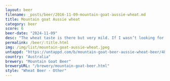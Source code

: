 ```yaml
---
layout: beer
filename: _posts/beer/2016-11-09-mountain-goat-aussie-wheat.md
title: Mountain goat Aussie wheat
category: beer
score: 6
beer-date: "2024-11-09"
desc: "The wheat taste is there but very mild. If I wasn’t looking for it I would have thought this was a zesty ale"
permalink: /beer/:title.html
img: /img/list/mountain-goat-aussie-wheat.jpeg
untappd: "https://untappd.com/b/mountain-goat-beer-aussie-wheat-beer/4828871"
country: "Australia"
brewery: "Mountain Goat Beer"
breweryURL: "/brewery/mountain-goat-beer.html"
style: "Wheat Beer - Other"
---
```

